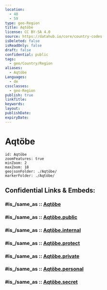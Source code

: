 ```yaml
---
location:
  - 48
  - 59
type: geo-Region
title: Aqtöbe
license: CC BY-SA 4.0
source: https://datahub.io/core/country-codes
isDeleted: false
isReadOnly: false
draft: false
confidential: public
tags:
  - geo/Country/Region
aliases:
  - Aqtöbe
Languages:
  - de
cssclasses:
  - geo-Region
publish: true
linkTitle:
keywords:
layout:
publishDate:
expiryDate:
---
```


# Aqtöbe

```leaflet
id: Aqtöbe
zoomFeatures: true 
minZoom: 2 
maxZoom: 18
geojsonFolder: ./Aqtöbe/
markerFolder: ./Aqtöbe/
```


## Confidential Links & Embeds: 

### #is_/same_as :: [Aqtöbe](/_Standards/Earth/Continent/Asia/Asia~Central/Kazakhstan/Counties/Aqtöbe.md) 

### #is_/same_as :: [Aqtöbe.public](/_public/Earth/Continent/Asia/Asia~Central/Kazakhstan/Counties/Aqtöbe.public.md) 

### #is_/same_as :: [Aqtöbe.internal](/_internal/Earth/Continent/Asia/Asia~Central/Kazakhstan/Counties/Aqtöbe.internal.md) 

### #is_/same_as :: [Aqtöbe.protect](/_protect/Earth/Continent/Asia/Asia~Central/Kazakhstan/Counties/Aqtöbe.protect.md) 

### #is_/same_as :: [Aqtöbe.private](/_private/Earth/Continent/Asia/Asia~Central/Kazakhstan/Counties/Aqtöbe.private.md) 

### #is_/same_as :: [Aqtöbe.personal](/_personal/Earth/Continent/Asia/Asia~Central/Kazakhstan/Counties/Aqtöbe.personal.md) 

### #is_/same_as :: [Aqtöbe.secret](/_secret/Earth/Continent/Asia/Asia~Central/Kazakhstan/Counties/Aqtöbe.secret.md)

